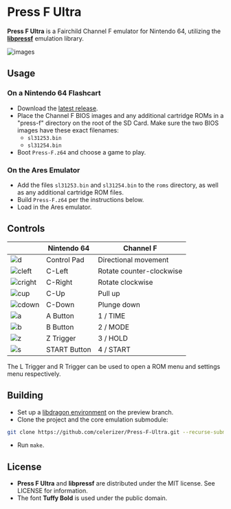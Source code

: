 # Press F Ultra

**Press F Ultra** is a Fairchild Channel F emulator for Nintendo 64, utilizing the **[libpressf](https://github.com/celerizer/libpressf)** emulation library.

![images](https://github.com/user-attachments/assets/83d289c0-f379-4551-8610-747b1f4f0672)

## Usage

### On a Nintendo 64 Flashcart

- Download the [latest release](https://github.com/celerizer/Press-F-Ultra/releases/).
- Place the Channel F BIOS images and any additional cartridge ROMs in a "press-f" directory on the root of the SD Card. Make sure the two BIOS images have these exact filenames:
  - `sl31253.bin`
  - `sl31254.bin` 
- Boot `Press-F.z64` and choose a game to play.

### On the Ares Emulator

- Add the files `sl31253.bin` and `sl31254.bin` to the `roms` directory, as well as any additional cartridge ROM files.
- Build `Press-F.z64` per the instructions below.
- Load in the Ares emulator.

## Controls

| | Nintendo 64 | Channel F |
|-|-|-|
| ![d](https://github.com/celerizer/Press-F-Ultra/assets/33245078/ce131dfb-45ac-42d0-8182-c9a89062795d) | Control Pad | Directional movement |
| ![cleft](https://github.com/celerizer/Press-F-Ultra/assets/33245078/ece48821-183b-439c-b8ee-479369a0b392) | C-Left | Rotate counter-clockwise |
| ![cright](https://github.com/celerizer/Press-F-Ultra/assets/33245078/13b81712-a6c8-4191-8f10-e62809a6f6bb) | C-Right | Rotate clockwise |
| ![cup](https://github.com/celerizer/Press-F-Ultra/assets/33245078/0a519cf0-652b-4133-9283-0a6abb6b623a) | C-Up | Pull up |
| ![cdown](https://github.com/celerizer/Press-F-Ultra/assets/33245078/a72d495b-f850-448b-9985-7a1687e2b4cc) | C-Down | Plunge down |
| ![a](https://github.com/celerizer/Press-F-Ultra/assets/33245078/f634cf7e-4705-42b0-a607-14b9e057ea8a) | A Button | 1 / TIME |
| ![b](https://github.com/celerizer/Press-F-Ultra/assets/33245078/4a1dcb97-483d-47db-9ac5-12171940dcd4) | B Button | 2 / MODE |
| ![z](https://github.com/celerizer/Press-F-Ultra/assets/33245078/8ac5415c-8cfd-4d43-9dd3-0c278163eafc) | Z Trigger | 3 / HOLD |
| ![s](https://github.com/celerizer/Press-F-Ultra/assets/33245078/bf7ad340-bcd0-44b0-a4a9-c0557e24e44b) | START Button | 4 / START |

The L Trigger and R Trigger can be used to open a ROM menu and settings menu respectively.

## Building

- Set up a [libdragon environment](https://github.com/DragonMinded/libdragon/wiki/Installing-libdragon) on the preview branch.
- Clone the project and the core emulation submodule:
```sh
git clone https://github.com/celerizer/Press-F-Ultra.git --recurse-submodules
```
- Run `make`.

## License

- **Press F Ultra** and **libpressf** are distributed under the MIT license. See LICENSE for information.
- The font **Tuffy Bold** is used under the public domain.
